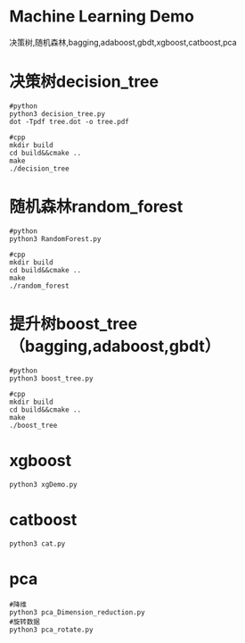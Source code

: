 # Machine Learning Demo
决策树,随机森林,bagging,adaboost,gbdt,xgboost,catboost,pca

# 决策树decision_tree
    #python
    python3 decision_tree.py
    dot -Tpdf tree.dot -o tree.pdf
    
    #cpp
    mkdir build
    cd build&&cmake ..
    make
    ./decision_tree

# 随机森林random_forest
    #python
    python3 RandomForest.py
    
    #cpp
    mkdir build
    cd build&&cmake ..
    make
    ./random_forest

# 提升树boost_tree（bagging,adaboost,gbdt）
    #python
    python3 boost_tree.py
    
    #cpp
    mkdir build
    cd build&&cmake ..
    make
    ./boost_tree


# xgboost
    python3 xgDemo.py

# catboost
    python3 cat.py


# pca
    #降维
    python3 pca_Dimension_reduction.py
    #旋转数据
    python3 pca_rotate.py




